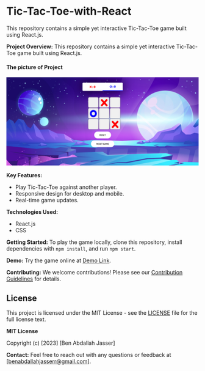 # Tic-Tac-Toe-with-React

This repository contains a simple yet interactive Tic-Tac-Toe game built using React.js.


**Project Overview:**
This repository contains a simple yet interactive Tic-Tac-Toe game built using React.js.

#### The picture of Project

![Tic-Tac-Toe-with-React](public/screenshot-Game.png)

**Key Features:**
- Play Tic-Tac-Toe against another player.
- Responsive design for desktop and mobile.
- Real-time game updates.

**Technologies Used:**
- React.js
- CSS

**Getting Started:**
To play the game locally, clone this repository, install dependencies with `npm install`, and run `npm start`.

**Demo:**
Try the game online at [Demo Link](https://jasserba.github.io/Tic-Tac-Toe-with-React).

**Contributing:**
We welcome contributions! Please see our [Contribution Guidelines](CONTRIBUTING.md) for details.

## License

This project is licensed under the MIT License - see the [LICENSE](LICENSE) file for the full license text.

**MIT License**

Copyright (c) [2023] [Ben Abdallah Jasser]

**Contact:**
Feel free to reach out with any questions or feedback at [benabdallahjasserr@gmail.com].
